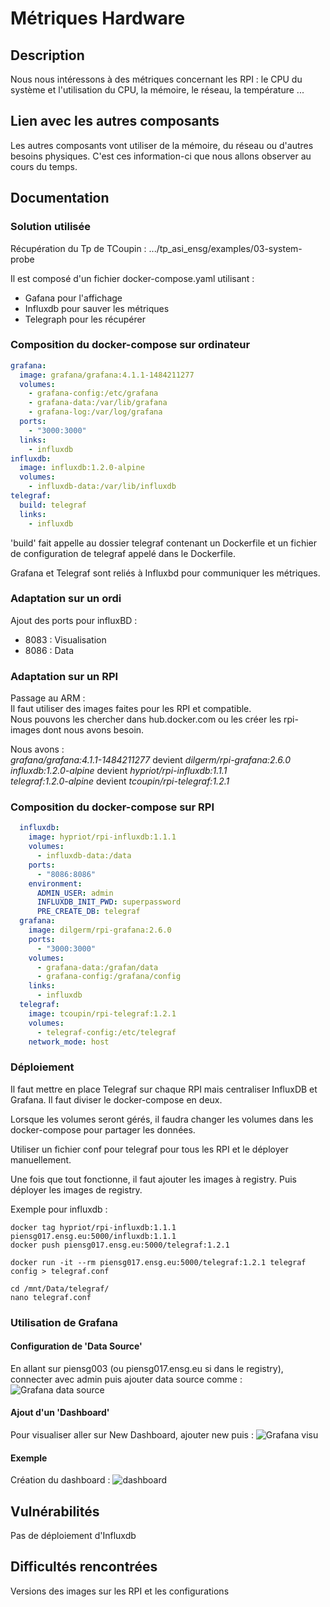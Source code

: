 # Métriques Hardware #

## Description ##

Nous nous intéressons à des métriques concernant les RPI : le CPU du système et l'utilisation du CPU, la mémoire, le réseau, la température ...

## Lien avec les autres composants ##

Les autres composants vont utiliser de la mémoire, du réseau ou d'autres besoins physiques. C'est ces information-ci que nous allons observer au cours du temps.

## Documentation ##
### Solution utilisée ##

Récupération du Tp de TCoupin : .../tp_asi_ensg/examples/03-system-probe

Il est composé d'un fichier docker-compose.yaml utilisant :
- Gafana pour l'affichage
- Influxdb pour sauver les métriques
- Telegraph pour les récupérer

### Composition du docker-compose sur ordinateur ###

```yml
grafana:
  image: grafana/grafana:4.1.1-1484211277
  volumes:
    - grafana-config:/etc/grafana
    - grafana-data:/var/lib/grafana
    - grafana-log:/var/log/grafana
  ports:
    - "3000:3000"
  links:
    - influxdb
influxdb:
  image: influxdb:1.2.0-alpine
  volumes:
    - influxdb-data:/var/lib/influxdb
telegraf:
  build: telegraf
  links:
    - influxdb
```
'build' fait appelle au dossier telegraf contenant un Dockerfile et un fichier de configuration de telegraf appelé dans le Dockerfile.

Grafana et Telegraf sont reliés à Influxbd pour communiquer les métriques.

### Adaptation sur un ordi ###

Ajout des ports pour influxBD :
- 8083 : Visualisation
- 8086 : Data

### Adaptation sur un RPI ###

Passage au ARM :  
Il faut utiliser des images faites pour les RPI et compatible.  
Nous pouvons les chercher dans hub.docker.com ou les créer les rpi-images dont nous avons besoin.

Nous avons :  
*grafana/grafana:4.1.1-1484211277* devient *dilgerm/rpi-grafana:2.6.0*  
*influxdb:1.2.0-alpine* devient *hypriot/rpi-influxdb:1.1.1*   
*telegraf:1.2.0-alpine* devient *tcoupin/rpi-telegraf:1.2.1*  

### Composition du docker-compose sur RPI ###
```yml
  influxdb:
    image: hypriot/rpi-influxdb:1.1.1
    volumes:
      - influxdb-data:/data
    ports:
      - "8086:8086"
    environment:
      ADMIN_USER: admin
      INFLUXDB_INIT_PWD: superpassword
      PRE_CREATE_DB: telegraf
  grafana:
    image: dilgerm/rpi-grafana:2.6.0
    ports:
      - "3000:3000"
    volumes:
      - grafana-data:/grafan/data
      - grafana-config:/grafana/config
    links:
      - influxdb
  telegraf:
    image: tcoupin/rpi-telegraf:1.2.1
    volumes:
      - telegraf-config:/etc/telegraf
    network_mode: host
```

### Déploiement ###

Il faut mettre en place Telegraf sur chaque RPI mais centraliser InfluxDB et Grafana.
Il faut diviser le docker-compose en deux.

Lorsque les volumes seront gérés, il faudra changer les volumes dans les docker-compose pour partager les données.

Utiliser un fichier conf pour telegraf pour tous les RPI et le déployer manuellement.

Une fois que tout fonctionne, il faut ajouter les images à registry. Puis déployer les images de registry.

Exemple pour influxdb :
```
docker tag hypriot/rpi-influxdb:1.1.1 piensg017.ensg.eu:5000/influxdb:1.1.1
docker push piensg017.ensg.eu:5000/telegraf:1.2.1

docker run -it --rm piensg017.ensg.eu:5000/telegraf:1.2.1 telegraf config > telegraf.conf

cd /mnt/Data/telegraf/
nano telegraf.conf
```

### Utilisation de Grafana ###
#### Configuration de 'Data Source' ####
En allant sur piensg003 (ou piensg017.ensg.eu si dans le registry), connecter avec admin puis ajouter data source comme :  
![Grafana data source](./Images/Grafana_data.png)

#### Ajout d'un 'Dashboard' ####
Pour visualiser aller sur New Dashboard, ajouter new puis :
![Grafana visu](./Images/Grafana_visu.png)

#### Exemple ####
Création du dashboard :
![dashboard](./Images/Grafana_dashboard.png)


## Vulnérabilités ##

Pas de déploiement d'Influxdb

## Difficultés rencontrées ##

Versions des images sur les RPI et les configurations

